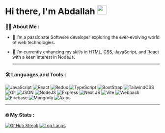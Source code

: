 <div id="header" align="center">
  
</div>

<h1>
  Hi there, I'm Abdallah 
  <img src="https://media.giphy.com/media/hvRJCLFzcasrR4ia7z/giphy.gif" width="30px"/>
</h1>

### :man_technologist: About Me :
- 🔭 I’m a passionate Softwere developer exploring the ever-evolving world of web technologies.
- 🌱 I’m currently enhancing my skills in HTML, CSS, JavaScript, and React with a keen interest in NodeJs.

  ---

### :hammer_and_wrench: Languages and Tools :
![JavaScript](https://img.shields.io/badge/JavaScript-F7DF1E?style=for-the-badge&logo=javascript&logoColor=black)
![React](https://img.shields.io/badge/react-%2320232a.svg?style=for-the-badge&logo=react&logoColor=%2361DAFB)
![Redux](https://img.shields.io/badge/redux-%23593d88.svg?style=for-the-badge&logo=redux&logoColor=white)
![TypeScript](https://img.shields.io/badge/TypeSctipt-316192?style=for-the-badge&logo=typescript&logoColor=white)
![BootStrap](https://img.shields.io/badge/bootstrap-%23E0234E.svg?style=for-the-badge&logo=bootstrap&logoColor=white)
![TailwindCSS](https://img.shields.io/badge/tailwindcss-%2338B2AC.svg?style=for-the-badge&logo=tailwind-css&logoColor=white)
![Git](https://img.shields.io/badge/git-%232671E5.svg?style=for-the-badge&logo=git&logoColor=white)
![JSON](https://img.shields.io/badge/json-000000.svg?style=for-the-badge&logo=json&logoColor=white)
![NodeJS](https://img.shields.io/badge/node.js-6DA55F?style=for-the-badge&logo=node.js&logoColor=white)
![Express](https://img.shields.io/badge/express-%230081CB.svg?style=for-the-badge&logo=express&logoColor=white)
![Next JS](https://img.shields.io/badge/Next-black?style=for-the-badge&logo=next.js&logoColor=white)
![Vite](https://img.shields.io/badge/vite-%23646CFF.svg?style=for-the-badge&logo=vite&logoColor=white)
![Webpack](https://img.shields.io/badge/webpack-%238DD6F9.svg?style=for-the-badge&logo=webpack&logoColor=black)
![Firebase](https://img.shields.io/badge/firebase-red?style=for-the-badge&logo=firebase&logoColor=white)
![Mongodb](https://img.shields.io/badge/mongodb-%23593d88.svg?style=for-the-badge&logo=mongodb&logoColor=white)
![Axios](https://img.shields.io/badge/axios-orange.svg?style=for-the-badge&logo=axios&logoColor=white)



---

### :fire: My Stats :
[![GitHub Streak](https://streak-stats.demolab.com?user=abdallahkhaliid&theme=highcontrast&border_radius=5&fire=EB5454)](https://git.io/streak-stats)
[![Top Langs](https://github-readme-stats.vercel.app/api/top-langs/?username=ASHAHEEN404&layout=compact&theme=vision-friendly-dark)](https://github.com/anuraghazra/github-readme-stats)


